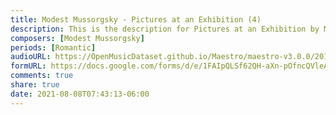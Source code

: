 ```yaml
---
title: Modest Mussorgsky - Pictures at an Exhibition (4)
description: This is the description for Pictures at an Exhibition by Modest Mussorgsky
composers: [Modest Mussorgsky]
periods: [Romantic]
audioURL: https://OpenMusicDataset.github.io/Maestro/maestro-v3.0.0/2018/MIDI-Unprocessed_Recital8_MID--AUDIO_08_R1_2018_wav--4.midi
formURL: https://docs.google.com/forms/d/e/1FAIpQLSf62QH-aXn-pOfncQVleAvZxy0IirFGjk2MUJbrWmu0nyJqfA/viewform
comments: true
share: true
date: 2021-08-08T07:43:13-06:00
---
```

